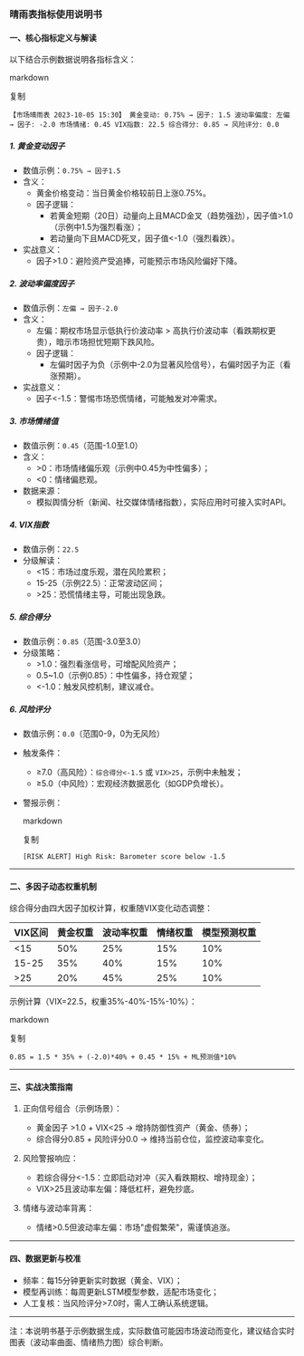 ### 晴雨表指标使用说明书

#### 一、核心指标定义与解读​​

以下结合示例数据说明各指标含义：

markdown

复制

`【市场晴雨表 2023-10-05 15:30】
黄金变动: 0.75% → 因子: 1.5
波动率偏度: 左偏 → 因子: -2.0
市场情绪: 0.45
VIX指数: 22.5
综合得分: 0.85 → 风险评分: 0.0`

##### ​​1. 黄金变动因子​​

-   ​​数值示例​​：`0.75% → 因子1.5`
-   ​​含义​​：
    -   ​​黄金价格变动​​：当日黄金价格较前日上涨0.75%。
    -   ​​因子逻辑​​：
        -   若黄金短期（20日）动量向上且MACD金叉（趋势强劲），因子值>1.0（示例中1.5为强烈看涨）；
        -   若动量向下且MACD死叉，因子值<-1.0（强烈看跌）。
-   ​​实战意义​​：
    -   ​​因子>1.0​​：避险资产受追捧，可能预示市场风险偏好下降。

##### ​​2. 波动率偏度因子​​

-   ​​数值示例​​：`左偏 → 因子-2.0`
-   ​​含义​​：
    -   ​​左偏​​：期权市场显示​​低执行价波动率 > 高执行价波动率​​（看跌期权更贵），暗示市场担忧短期下跌风险。
    -   ​​因子逻辑​​：
        -   左偏时因子为负（示例中-2.0为显著风险信号），右偏时因子为正（看涨预期）。
-   ​​实战意义​​：
    -   ​​因子<-1.5​​：警惕市场恐慌情绪，可能触发对冲需求。

##### ​​3. 市场情绪值​​

-   ​​数值示例​​：`0.45`（范围-1.0至1.0）
-   ​​含义​​：
    -   ​​>0​​：市场情绪偏乐观（示例中0.45为中性偏多）；
    -   ​​<0​​：情绪偏悲观。
-   ​​数据来源​​：
    -   模拟舆情分析（新闻、社交媒体情绪指数），实际应用时可接入实时API。

##### ​​4. VIX指数​​

-   ​​数值示例​​：`22.5`
-   ​​分级解读​​：
    -   ​​<15​​：市场过度乐观，潜在风险累积；
    -   ​​15-25​​（示例22.5）：正常波动区间；
    -   ​​>25​​：恐慌情绪主导，可能出现急跌。

##### ​​5. 综合得分​​

-   ​​数值示例​​：`0.85`（范围-3.0至3.0）
-   ​​分级策略​​：
    -   ​​>1.0​​：强烈看涨信号，可增配风险资产；
    -   ​​0.5~1.0​​（示例0.85）：中性偏多，持仓观望；
    -   ​​<-1.0​​：触发风控机制，建议减仓。

##### ​​6. 风险评分​​

-   ​​数值示例​​：`0.0`（范围0-9，0为无风险）
-   ​​触发条件​​：
    -   ​​≥7.0​​（高风险）：`综合得分<-1.5` 或 `VIX>25`，示例中未触发；
    -   ​​≥5.0​​（中风险）：宏观经济数据恶化（如GDP负增长）。
-   ​​警报示例​​：

    markdown

    复制

    `[RISK ALERT] High Risk: Barometer score below -1.5`

* * * * *

#### ​​二、多因子动态权重机制​​

综合得分由四大因子加权计算，权重随VIX变化动态调整：

| VIX区间 | 黄金权重 | 波动率权重 | 情绪权重 | 模型预测权重 |
| --- | --- | --- | --- | --- |
| ​​<15​​ | 50% | 25% | 15% | 10% |
| ​​15-25​​ | 35% | 40% | 15% | 10% |
| ​​>25​​ | 20% | 45% | 25% | 10% |

​​示例计算​​（VIX=22.5，权重35%-40%-15%-10%）：

markdown

复制

`0.85 = 1.5 * 35% + (-2.0)*40% + 0.45 * 15% + ML预测值*10% `

* * * * *

#### ​​三、实战决策指南​​

1.  ​​正向信号组合​​（示例场景）：

    -   ​​黄金因子 >1.0​​ + ​​VIX<25​​ → 增持防御性资产（黄金、债券）；
    -   ​​综合得分0.85​​ + ​​风险评分0.0​​ → 维持当前仓位，监控波动率变化。
2.  ​​风险警报响应​​：

    -   ​​若综合得分<-1.5​​：立即启动对冲（买入看跌期权、增持现金）；
    -   ​​VIX>25且波动率左偏​​：降低杠杆，避免抄底。
3.  ​​情绪与波动率背离​​：

    -   ​​情绪>0.5但波动率左偏​​：市场"虚假繁荣"，需谨慎追涨。

* * * * *

#### ​​四、数据更新与校准​​

-   ​​频率​​：每15分钟更新实时数据（黄金、VIX）；
-   ​​模型再训练​​：每周更新LSTM模型参数，适配市场变化；
-   ​​人工复核​​：当风险评分>7.0时，需人工确认系统逻辑。

* * * * *

​​注​​：本说明书基于示例数据生成，实际数值可能因市场波动而变化，建议结合实时图表（波动率曲面、情绪热力图）综合判断。

